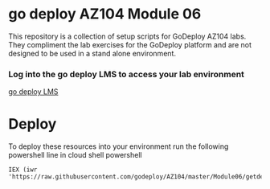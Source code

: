 # go deploy AZ104 Module 06

This repository is a collection of setup scripts for GoDeploy AZ104 labs. They compliment the lab exercises for the GoDeploy platform and are not designed to be used in a stand alone environment.

### Log into the go deploy LMS to access your lab environment

<a href="https://lms.godeploy.it" target="_blank">
    go deploy LMS
</a>

# Deploy

To deploy these resources into your environment run the following powershell line in cloud shell powershell

```
IEX (iwr 'https://raw.githubusercontent.com/godeploy/AZ104/master/Module06/getdeployment.ps1')
```